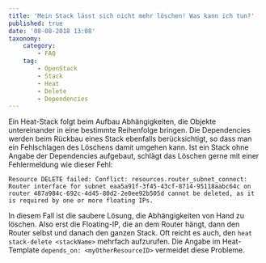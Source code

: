```yaml
---
title: 'Mein Stack lässt sich nicht mehr löschen! Was kann ich tun?'
published: true
date: '08-08-2018 13:08'
taxonomy:
    category:
        - FAQ
    tag:
        - OpenStack
        - Stack
        - Heat
        - Delete
        - Dependencies
---
```


Ein Heat-Stack folgt beim Aufbau Abhängigkeiten, die Objekte untereinander in eine bestimmte Reihenfolge bringen. Die Dependencies werden beim Rückbau eines Stack ebenfalls berücksichtigt, so dass man ein Fehlschlagen des Löschens damit umgehen kann. Ist ein Stack ohne Angabe der Dependencies aufgebaut, schlägt das Löschen gerne mit einer Fehlermeldung wie dieser Fehl:

```
Resource DELETE failed: Conflict: resources.router_subnet_connect: Router interface for subnet eaa5a91f-3f45-43cf-8714-95118aabc64c on router 487a984c-692c-4d45-80d2-2e0ee92b505d cannot be deleted, as it is required by one or more floating IPs. 
```

In diesem Fall ist die saubere Lösung, die Abhängigkeiten von Hand zu löschen. Also erst die Floating-IP, die an dem Router hängt, dann den Router selbst und danach den ganzen Stack. Oft reicht es auch, den ``heat stack-delete <stackName>`` mehrfach aufzurufen.
Die Angabe im Heat-Template ``depends_on: <myOtherResourceID>`` vermeidet diese Probleme.
